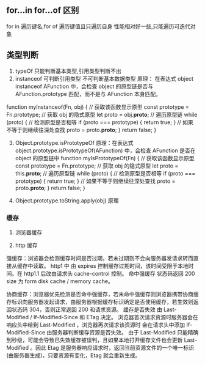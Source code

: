 ## for...in for...of 区别

for in 遍历键名;for of 遍历键值且只遍历自身 性能相对好一些,只能遍历可迭代对象

## 类型判断

1. typeOf 只能判断基本类型,引用类型判断不出
2. instanceof 可判断引用类型 不可判断基本数据类型
   原理： 在表达式 object instanceof AFunction 中，会检查 object 的原型链是否与 AFunction.prototype 匹配，而不是与 AFunction 本身匹配。

function myInstanceof(Fn, obj) {
// 获取该函数显示原型
const prototype = Fn.prototype;
// 获取 obj 的隐式原型
let proto = obj.**proto**;
// 遍历原型链
while (proto) {
// 检测原型是否相等
if (proto === prototype) {
return true;
}
// 如果不等于则继续往深处查找
proto = proto.**proto**;
}
return false;
}

3. Object.prototype.isPrototypeOf
   原理：在表达式 object.prototype.isPrototypeOf(AFunction) 中，会检查 AFunction 是否在 object 的原型链中
   function myIsPrototypeOf(Fn) {
   // 获取该函数显示原型
   const prototype = Fn.prototype;
   // 获取 obj 的隐式原型
   let proto = this.**proto**;
   // 遍历原型链
   while (proto) {
   // 检测原型是否相等
   if (proto === prototype) {
   return true;
   }
   // 如果不等于则继续往深处查找
   proto = proto.**proto**;
   }
   return false;
   }

4. Object.prototype.toString.apply(obj)
   原理

### 缓存

1. 浏览器缓存

2. http 缓存

强缓存：浏览器会检测缓存时间是否过期，若未过期则不会向服务器发请求转而直接从缓存中读取。
http1 中 由 expires 控制缓存过期时间，该时间受限于本地时间。在 http1.1 后改由请求头 cache-control 控制。
命中强缓存 状态码返回 200 size 为 form disk cache / memory cache。

协商缓存：浏览器优先检测是否命中强缓存，若未命中强缓存则浏览器携带协商缓存标识向服务器发起请求，由服务器根据缓存标识确定是否使用缓存，若生效则返回状态码 304，否则正常返回 200 和请求资源。
缓存是否失效 由 Last-Modified / If-Modified-Since 和 ETag 决定。
浏览器首次请求资源时服务器会在响应头中给到 Last-Modified ，浏览器再次请求该资源时 会在请求头中添加 If-Modified-Since 由服务器判断缓存资源是否失效。
由于 Last-Modified 只能精确到秒级，可能会导致已失效缓存被误判，且如果本地打开缓存文件也会更新 Last-Modified 。因此 Etag 是服务器响应请求时，返回当前资源文件的一个唯一标识(由服务器生成)，只要资源有变化，Etag 就会重新生成。
